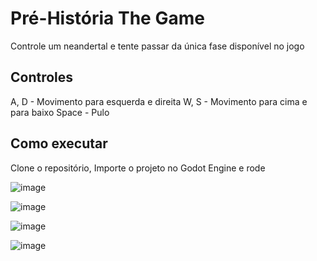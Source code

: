 # Pré-História The Game
Controle um neandertal e tente passar da única fase disponível no jogo

## Controles
A, D - Movimento para esquerda e direita
W, S - Movimento para cima e para baixo
Space - Pulo

## Como executar
Clone o repositório, Importe o projeto no Godot Engine e rode



![image](https://user-images.githubusercontent.com/66036627/112212359-a10d7d00-8bfb-11eb-93de-22ef936c8265.png)

![image](https://user-images.githubusercontent.com/66036627/112212398-b1bdf300-8bfb-11eb-9c3e-0273c26d6f7c.png)

![image](https://user-images.githubusercontent.com/66036627/112212428-bedae200-8bfb-11eb-83ea-28c194b7fe97.png)

![image](https://user-images.githubusercontent.com/66036627/112212512-d9ad5680-8bfb-11eb-97dd-ce41c932fb71.png)

